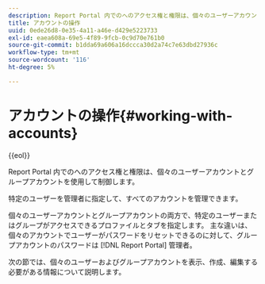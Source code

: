 ```yaml
---
description: Report Portal 内でのへのアクセス権と権限は、個々のユーザーアカウントとグループアカウントを使用して制御します。
title: アカウントの操作
uuid: 0ede26d8-0e35-4a11-a46e-d429e5223733
exl-id: eaea608a-69e5-4f89-9fcb-0c9d70e761b0
source-git-commit: b1dda69a606a16dccca30d2a74c7e63dbd27936c
workflow-type: tm+mt
source-wordcount: '116'
ht-degree: 5%

---
```


# アカウントの操作{#working-with-accounts}

{{eol}}

Report Portal 内でのへのアクセス権と権限は、個々のユーザーアカウントとグループアカウントを使用して制御します。

特定のユーザーを管理者に指定して、すべてのアカウントを管理できます。

個々のユーザーアカウントとグループアカウントの両方で、特定のユーザーまたはグループがアクセスできるプロファイルとタブを指定します。 主な違いは、個々のアカウントでユーザーがパスワードをリセットできるのに対して、グループアカウントのパスワードは [!DNL Report Portal] 管理者。

次の節では、個々のユーザーおよびグループアカウントを表示、作成、編集する必要がある情報について説明します。

